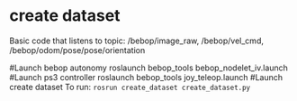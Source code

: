 # create dataset
Basic code that listens to topic: 
/bebop/image_raw, 
/bebop/vel_cmd, 
/bebop/odom/pose/pose/orientation

#Launch bebop autonomy
roslaunch bebop_tools bebop_nodelet_iv.launch
#Launch ps3 controller
roslaunch bebop_tools joy_teleop.launch
#Launch create dataset
To run: `rosrun create_dataset create_dataset.py`



